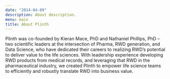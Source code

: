 ```yaml
---
date: "2014-04-09"
description: About description.
menu: main
title: About Plinth
---
```


Plinth was co-founded by Kieran Mace, PhD and Nathaniel Phillips, PhD – two scientific leaders at the intersection of Pharma, RWD generation, and Data Science, who have dedicated their careers to realizing RWD’s potential to deliver value to the life sciences. With leadership experience developing RWD products from medical records, and leveraging that RWD in the pharmaceutical industry, we created Plinth to empower life science teams to efficiently and robustly translate RWD into business value. 
